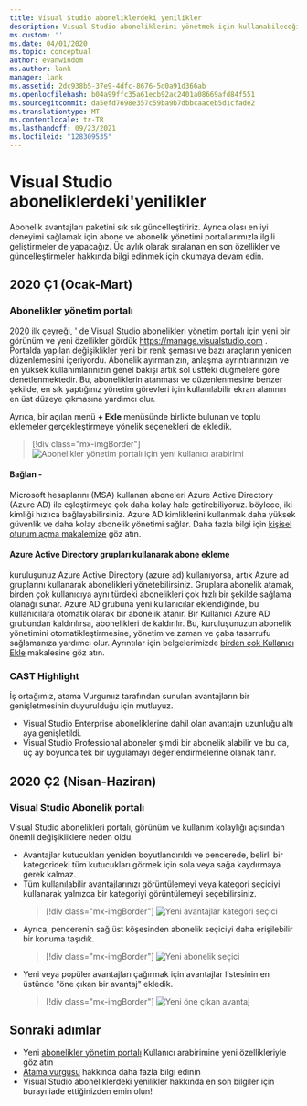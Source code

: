 ```yaml
---
title: Visual Studio aboneliklerdeki yenilikler
description: Visual Studio aboneliklerini yönetmek için kullanabileceğiniz yeni ve güncelleştirilmiş özellikler hakkında bilgi edinin.
ms.custom: ''
ms.date: 04/01/2020
ms.topic: conceptual
author: evanwindom
ms.author: lank
manager: lank
ms.assetid: 2dc938b5-37e9-4dfc-8676-5d0a91d366ab
ms.openlocfilehash: b04a99ffc35a61ecb92ac2401a08669afd84f551
ms.sourcegitcommit: da5efd7698e357c59ba9b7dbbcaaceb5d1cfade2
ms.translationtype: MT
ms.contentlocale: tr-TR
ms.lasthandoff: 09/23/2021
ms.locfileid: "128309535"
---
```

# <a name="what39s-new-in-visual-studio-subscriptions"></a>Visual Studio aboneliklerdeki&#39;yenilikler

Abonelik avantajları paketini sık sık güncelleştiririz. Ayrıca olası en iyi deneyimi sağlamak için abone ve abonelik yönetimi portallarımızla ilgili geliştirmeler de yapacağız.  Üç aylık olarak sıralanan en son özellikler ve güncelleştirmeler hakkında bilgi edinmek için okumaya devam edin.

## <a name="2020-q1-january-march"></a>2020 Ç1 (Ocak-Mart)

### <a name="subscriptions-administration-portal"></a>Abonelikler yönetim portalı
2020 ilk çeyreği, ' de Visual Studio abonelikleri yönetim portalı için yeni bir görünüm ve yeni özellikler gördük https://manage.visualstudio.com . Portalda yapılan değişiklikler yeni bir renk şeması ve bazı araçların yeniden düzenlemesini içeriyordu.  Abonelik ayırmanızın, anlaşma ayrıntılarınızın ve en yüksek kullanımlarınızın genel bakışı artık sol üstteki düğmelere göre denetlenmektedir.  Bu, aboneliklerin atanması ve düzenlenmesine benzer şekilde, en sık yaptığınız yönetim görevleri için kullanılabilir ekran alanının en üst düzeye çıkmasına yardımcı olur.  

Ayrıca, bir açılan menü **+ Ekle** menüsünde birlikte bulunan ve toplu eklemeler gerçekleştirmeye yönelik seçenekleri de ekledik. 

   > [!div class="mx-imgBorder"]
   > ![Abonelikler yönetim portalı için yeni kullanıcı arabirimi](_img/whats-new/new-admin-ui.png)

#### <a name="connect-emails"></a>Bağlan -
Microsoft hesaplarını (MSA) kullanan aboneleri Azure Active Directory (Azure AD) ile eşleştirmeye çok daha kolay hale getirebiliyoruz. böylece, iki kimliği hızlıca bağlayabilirsiniz.  Azure AD kimliklerini kullanmak daha yüksek güvenlik ve daha kolay abonelik yönetimi sağlar.  Daha fazla bilgi için [kişisel oturum açma makalemize](personal-email-sign-ins.md) göz atın. 

#### <a name="add-subscribers-using-azure-active-directory-groups"></a>Azure Active Directory grupları kullanarak abone ekleme
kuruluşunuz Azure Active Directory (azure ad) kullanıyorsa, artık Azure ad gruplarını kullanarak abonelikleri yönetebilirsiniz.  Gruplara abonelik atamak, birden çok kullanıcıya aynı türdeki abonelikleri çok hızlı bir şekilde sağlama olanağı sunar.  Azure AD grubuna yeni kullanıcılar eklendiğinde, bu kullanıcılara otomatik olarak bir abonelik atanır.  Bir Kullanıcı Azure AD grubundan kaldırılırsa, abonelikleri de kaldırılır.  Bu, kuruluşunuzun abonelik yönetimini otomatikleştirmesine, yönetim ve zaman ve çaba tasarrufu sağlamanıza yardımcı olur.  Ayrıntılar için belgelerimizde [birden çok Kullanıcı Ekle](./assign-license-bulk.md#use-azure-active-directory-groups-to-assign-subscriptions) makalesine göz atın. 

### <a name="cast-highlight"></a>CAST Highlight
İş ortağımız, atama Vurgumız tarafından sunulan avantajların bir genişletmesinin duyurulduğu için mutluyuz. 
- Visual Studio Enterprise aboneliklerine dahil olan avantajın uzunluğu altı aya genişletildi.  
- Visual Studio Professional aboneler şimdi bir abonelik alabilir ve bu da, üç ay boyunca tek bir uygulamayı değerlendirmelerine olanak tanır. 

## <a name="2020-q2-april-june"></a>2020 Ç2 (Nisan-Haziran)

### <a name="visual-studio-subscriptions-portal"></a>Visual Studio Abonelik portalı

Visual Studio abonelikleri portalı, görünüm ve kullanım kolaylığı açısından önemli değişikliklere neden oldu.  

- Avantajlar kutucukları yeniden boyutlandırıldı ve pencerede, belirli bir kategorideki tüm kutucukları görmek için sola veya sağa kaydırmaya gerek kalmaz. 
- Tüm kullanılabilir avantajlarınızı görüntülemeyi veya kategori seçiciyi kullanarak yalnızca bir kategoriyi görüntülemeyi seçebilirsiniz.
   > [!div class="mx-imgBorder"]
   > ![Yeni avantajlar kategori seçici](_img/whats-new/whats-new-category-picker.png)
- Ayrıca, pencerenin sağ üst köşesinden abonelik seçiciyi daha erişilebilir bir konuma taşıdık.
   > [!div class="mx-imgBorder"]
   > ![Yeni abonelik seçici](_img/whats-new/whats-new-sub-picker.png)
- Yeni veya popüler avantajları çağırmak için avantajlar listesinin en üstünde "öne çıkan bir avantaj" ekledik.  
   > [!div class="mx-imgBorder"]
   > ![Yeni öne çıkan avantaj](_img/whats-new/whats-new-featured.png)

## <a name="next-steps"></a>Sonraki adımlar
- Yeni [abonelikler yönetim portalı](https://manage.visualstudio.com) Kullanıcı arabirimine yeni özellikleriyle göz atın
- [Atama vurgusu](vs-cast.md) hakkında daha fazla bilgi edinin
- Visual Studio aboneliklerdeki yenilikler hakkında en son bilgiler için burayı iade ettiğinizden emin olun!